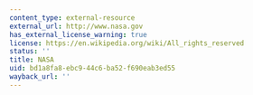 ```yaml
---
content_type: external-resource
external_url: http://www.nasa.gov
has_external_license_warning: true
license: https://en.wikipedia.org/wiki/All_rights_reserved
status: ''
title: NASA
uid: bd1a8fa8-ebc9-44c6-ba52-f690eab3ed55
wayback_url: ''
---
```

